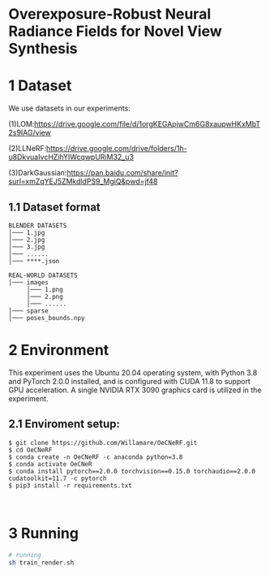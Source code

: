 # Overexposure-Robust Neural Radiance Fields for Novel View Synthesis
# 1 Dataset
We use datasets in our experiments:

(1)LOM:https://drive.google.com/file/d/1orgKEGApjwCm6G8xaupwHKxMbT2s9IAG/view

(2)LLNeRF:https://drive.google.com/drive/folders/1h-u8DkvuaIvcHZihYIWcqwpURiM32_u3

(3)DarkGaussian:https://pan.baidu.com/share/init?surl=xmZqYEJ5ZMkdldPS9_MgiQ&pwd=jf48
## 1.1 Dataset format

    BLENDER DATASETS      
    │─── 1.jpg
    │─── 2.jpg
    │─── 3.jpg
    │─── ......
    │─── ****.json
    
    REAL-WORLD DATASETS    
    │─── images
         │─── 1.png
         │─── 2.png
         │─── ......
    │─── sparse
    │─── poses_bounds.npy


# 2 Environment
This experiment uses the Ubuntu 20.04 operating system, with Python 3.8 and PyTorch 2.0.0 installed, and is configured with CUDA 11.8 to support GPU acceleration. A single NVIDIA RTX 3090 graphics card is utilized in the experiment.
<br/>
## 2.1 Enviroment setup:
```
$ git clone https://github.com/Willamare/OeCNeRF.git
$ cd OeCNeRF
$ conda create -n OeCNeRF -c anaconda python=3.8
$ conda activate OeCNeR
$ conda install pytorch==2.0.0 torchvision==0.15.0 torchaudio==2.0.0 cudatoolkit=11.7 -c pytorch
$ pip3 install -r requirements.txt
```



<br/>

# 3 Running
```bash
# running
sh train_render.sh
